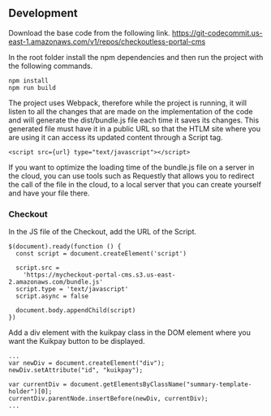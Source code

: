 ## Development

Download the base code from the following link.
https://git-codecommit.us-east-1.amazonaws.com/v1/repos/checkoutless-portal-cms

In the root folder install the npm dependencies and then run the project with the following commands.

```tsx
npm install
npm run build
```

The project uses Webpack, therefore while the project is running, it will listen to all the changes that are made on the implementation of the code and will generate the dist/bundle.js file each time it saves its changes. This generated file must have it in a public URL so that the HTLM site where you are using it can access its updated content through a Script tag.

```tsx
<script src={url} type="text/javascript"></script>
```

If you want to optimize the loading time of the bundle.js file on a server in the cloud, you can use tools such as Requestly that allows you to redirect the call of the file in the cloud, to a local server that you can create yourself and have your file there.

### Checkout

In the JS file of the Checkout, add the URL of the Script.

```tsx
$(document).ready(function () {
  const script = document.createElement('script')

  script.src =
    'https://mycheckout-portal-cms.s3.us-east-2.amazonaws.com/bundle.js'
  script.type = 'text/javascript'
  script.async = false

  document.body.appendChild(script)
})
```

Add a div element with the kuikpay class in the DOM element where you want the Kuikpay button to be displayed.

```tsx
...
var newDiv = document.createElement("div");
newDiv.setAttribute("id", "kuikpay");

var currentDiv = document.getElementsByClassName("summary-template-holder")[0];
currentDiv.parentNode.insertBefore(newDiv, currentDiv);
...
```
